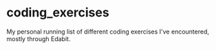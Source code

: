 # coding_exercises
My personal running list of different coding exercises I've encountered, mostly through Edabit.
